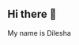 ## Hi there 👋
My name is Dilesha


<!--
**dileshap/dileshap** is a ✨ _special_ ✨ repository because its `README.md` (this file) appears on your GitHub profile.

